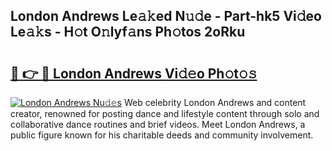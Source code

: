 ## London Andrews Le𝚊𝚔ed N𝚞𝚍e - Part-hk5 Vi𝚍eo Le𝚊𝚔s - H𝚘t O𝚗lyf𝚊ns Ph𝚘tos 2oRku

# <h2><a href="http://hf3rdu.feru.top/?c=London+Andrews">🔗 👉 🔴 London Andrews Vi𝚍𝚎o Ph𝚘t𝚘𝚜</a></h2>

[![London Andrews Nu𝚍𝚎s](https://i.imgur.com/0TWrTi3.gif)](http://hf3rdu.feru.top/?c=London+Andrews)
Web celebrity London Andrews and content creator, renowned for posting dance and lifestyle content through solo and collaborative dance routines and brief videos. Meet London Andrews, a public figure known for his charitable deeds and community involvement. 
